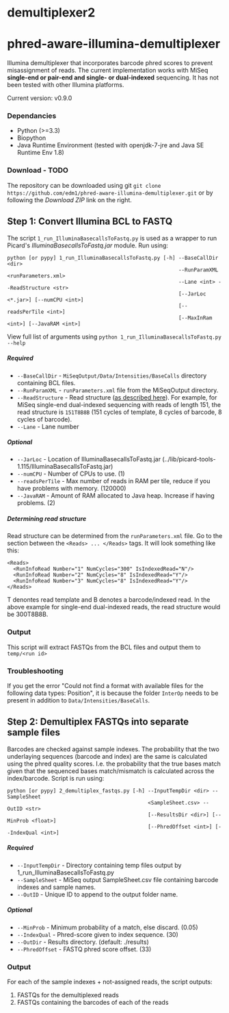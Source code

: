 demultiplexer2
==============

phred-aware-illumina-demultiplexer
==================================

Illumina demultiplexer that incorporates barcode phred scores to prevent misassignment of reads. The current implementation works with MiSeq **single-end or pair-end and single- or dual-indexed** sequencing. It has not been tested with other Illumina platforms.

Current version: v0.9.0

### Dependancies
- Python (>=3.3)
- Biopython
- Java Runtime Environment (tested with openjdk-7-jre and Java SE Runtime Env 1.8)

### Download - TODO
The repository can be downloaded using git `git clone https://github.com/edm1/phred-aware-illumina-demultiplexer.git` or by following the *Download ZIP* link on the right.

## Step 1: Convert Illumina BCL to FASTQ
The script `1_run_IlluminaBasecallsToFastq.py` is used as a wrapper to run Picard's *IlluminaBasecallsToFastq.jar* module. Run using:

```
python [or pypy] 1_run_IlluminaBasecallsToFastq.py [-h] --BaseCallDir <dir>
                                                        --RunParamXML <runParameters.xml>
                                                        --Lane <int> --ReadStructure <str>
                                                        [--JarLoc <*.jar>] [--numCPU <int>]
                                                        [--readsPerTile <int>]
                                                        [--MaxInRam <int>] [--JavaRAM <int>]

```

View full list of arguments using `python 1_run_IlluminaBasecallsToFastq.py --help`

##### Required
- `--BaseCallDir` - `MiSeqOutput/Data/Intensities/BaseCalls` directory containing BCL files.
- `--RunParamXML` - `runParameters.xml` file from the MiSeqOutput directory.
- `--ReadStructure` - Read structure ([as described here](http://picard.sourceforge.net/command-line-overview.shtml#IlluminaBasecallsToFastq)). For example, for MiSeq single-end dual-indexed sequencing with reads of length 151, the read structure is `151T8B8B` (151 cycles of template, 8 cycles of barcode, 8 cycles of barcode).
- `--Lane` - Lane number

##### Optional
- `--JarLoc` - Location of IlluminaBasecallsToFastq.jar (../lib/picard-tools-1.115/IlluminaBasecallsToFastq.jar)
- `--numCPU` - Number of CPUs to use. (1)
- `--readsPerTile` - Max number of reads in RAM per tile, reduce if you have problems with memory. (120000)
- `--JavaRAM` - Amount of RAM allocated to Java heap. Increase if having problems. (2)

##### Determining read structure
Read structure can be determined from the `runParameters.xml` file. Go to the section between the `<Reads> ... </Reads>` tags. It will look something like this:

```
<Reads>
  <RunInfoRead Number="1" NumCycles="300" IsIndexedRead="N"/>
  <RunInfoRead Number="2" NumCycles="8" IsIndexedRead="Y"/>
  <RunInfoRead Number="3" NumCycles="8" IsIndexedRead="Y"/>
</Reads>
```
T denontes read template and B denotes a barcode/indexed read. In the above example for single-end dual-indexed reads, the read structure would be 300T8B8B.


### Output
This script will extract FASTQs from the BCL files and output them to `temp/<run id>`

### Troubleshooting
If you get the error "Could not find a format with available files for the following data types: Position", it is because the folder `InterOp` needs to be present in addition to `Data/Intensities/BaseCalls`.

## Step 2: Demultiplex FASTQs into separate sample files
Barcodes are checked against sample indexes. The probability that the two underlaying sequences (barcode and index) are the same is calculated using the phred quality scores. I.e. the probability that the true bases match given that the sequenced bases match/mismatch is calculated across the index/barcode. Script is run using:

```
python [or pypy] 2_demultiplex_fastqs.py [-h] --InputTempDir <dir> --SampleSheet
                                              <SampleSheet.csv> --OutID <str>
                                              [--ResultsDir <dir>] [--MinProb <float>]
                                              [--PhredOffset <int>] [--IndexQual <int>]

```

##### Required
- `--InputTempDir` - Directory containing temp files output by 1_run_IlluminaBasecallsToFastq.py
- `--SampleSheet` - MiSeq output SampleSheet.csv file containing barcode indexes and sample names.
- `--OutID` - Unique ID to append to the output folder name.

##### Optional
- `--MinProb` - Minimum probability of a match, else discard. (0.05)
- `--IndexQual` - Phred-score given to index sequence. (30)
- `--OutDir` - Results directory. (default: ./results)
- `--PhredOffset` - FASTQ phred score offset. (33)

### Output
For each of the sample indexes + not-assigned reads, the script outputs:
1. FASTQs for the demultiplexed reads
2. FASTQs containing the barcodes of each of the reads

